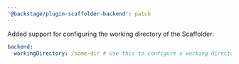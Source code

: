 ```yaml
---
'@backstage/plugin-scaffolder-backend': patch
---
```


Added support for configuring the working directory of the Scaffolder:

```yaml
backend:
  workingDirectory: /some-dir # Use this to configure a working directory for the scaffolder, defaults to the OS temp-dir
```
